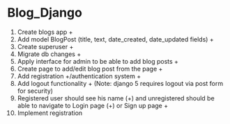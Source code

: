 # Blog_Django
1. Create blogs app +
2. Add model BlogPost (title, text, date_created, date_updated fields) +
3. Create superuser +
4. Migrate db changes +
5. Apply interface for admin to be able to add blog posts +
6. Create page to add/edit blog post from the page +
7. Add registration +/authentication system +
8. Add logout functionality + (Note: django 5 requires logout via post form for security)
9. Registered user should see his name (+) and unregistered should be able to navigate to Login page (+) or Sign up page +
10. Implement registration
